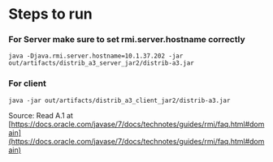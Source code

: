 # Steps to run
### For Server make sure to set rmi.server.hostname correctly
```shell script
java -Djava.rmi.server.hostname=10.1.37.202 -jar out/artifacts/distrib_a3_server_jar2/distrib-a3.jar
```

### For client
```shell script
java -jar out/artifacts/distrib_a3_client_jar2/distrib-a3.jar
```


Source: Read A.1 at
[https://docs.oracle.com/javase/7/docs/technotes/guides/rmi/faq.html#domain](https://docs.oracle.com/javase/7/docs/technotes/guides/rmi/faq.html#domain)
